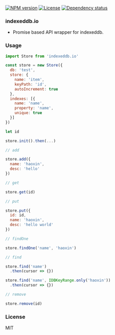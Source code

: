 
[![NPM version][npm-img]][npm-url]
[![License][license-img]][license-url]
[![Dependency status][david-img]][david-url]

### indexeddb.io

* Promise based API wrapper for indexeddb.

### Usage

```js
import Store from 'indexeddb.io'

const store = new Store({
  db: 'test',
  store: {
    name: 'item',
    keyPath: 'id',
    autoIncrement: true
  },
  indexes: [{
    name: 'name',
    property: 'name',
    unique: true
  }]
})

let id

store.init().then(...)

// add

store.add({
  name: 'haoxin',
  desc: 'hello'
})

// get

store.get(id)

// put

store.put({
  id: id,
  name: 'haoxin',
  desc: 'hello world'
})

// findOne

store.findOne('name', 'haoxin')

// find

store.find('name')
  .then(cursor => {})

store.find('name', IDBKeyRange.only('haoxin'))
  .then(cursor => {})

// remove

store.remove(id)
```

### License
MIT

[npm-img]: https://img.shields.io/npm/v/storage.io.svg?style=flat-square
[npm-url]: https://npmjs.org/package/storage.io
[travis-img]: https://img.shields.io/travis/onebook/storage.io.svg?style=flat-square
[travis-url]: https://travis-ci.org/onebook/storage.io
[license-img]: https://img.shields.io/badge/license-MIT-green.svg?style=flat-square
[license-url]: http://opensource.org/licenses/MIT
[david-img]: https://img.shields.io/david/onebook/storage.io.svg?style=flat-square
[david-url]: https://david-dm.org/onebook/storage.io

